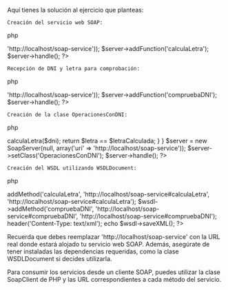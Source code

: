 Aquí tienes la solución al ejercicio que planteas:

    Creación del servicio web SOAP:

php

<?php
function calculaLetra($dni) {
    $cadena = 'TRWAGMYFPDXBNJZSQVHLCKE';
    $indice = $dni % 23;
    $letra = $cadena[$indice];
    return $letra;
}

$server = new SoapServer(null, array('uri' => 'http://localhost/soap-service'));
$server->addFunction('calculaLetra');
$server->handle();
?>

    Recepción de DNI y letra para comprobación:

php

<?php
function compruebaDNI($dni, $letra) {
    $letraCalculada = calculaLetra($dni);
    return $letra == $letraCalculada;
}

$server = new SoapServer(null, array('uri' => 'http://localhost/soap-service'));
$server->addFunction('compruebaDNI');
$server->handle();
?>

    Creación de la clase OperacionesConDNI:

php

<?php
class OperacionesConDNI {
    public function calculaLetra($dni) {
        $cadena = 'TRWAGMYFPDXBNJZSQVHLCKE';
        $indice = $dni % 23;
        $letra = $cadena[$indice];
        return $letra;
    }

    public function compruebaDNI($dni, $letra) {
        $letraCalculada = $this->calculaLetra($dni);
        return $letra == $letraCalculada;
    }
}

$server = new SoapServer(null, array('uri' => 'http://localhost/soap-service'));
$server->setClass('OperacionesConDNI');
$server->handle();
?>

    Creación del WSDL utilizando WSDLDocument:

php

<?php
require_once 'WSDLDocument.php';

$wsdl = new WSDLDocument('OperacionesConDNI', 'http://localhost/soap-service');
$wsdl->addMethod('calculaLetra', 'http://localhost/soap-service#calculaLetra', 'http://localhost/soap-service#calculaLetra');
$wsdl->addMethod('compruebaDNI', 'http://localhost/soap-service#compruebaDNI', 'http://localhost/soap-service#compruebaDNI');

header('Content-Type: text/xml');
echo $wsdl->saveXML();
?>

Recuerda que debes reemplazar 'http://localhost/soap-service' con la URL real donde estará alojado tu servicio web SOAP. Además, asegúrate de tener instaladas las dependencias requeridas, como la clase WSDLDocument si decides utilizarla.

Para consumir los servicios desde un cliente SOAP, puedes utilizar la clase SoapClient de PHP y las URL correspondientes a cada método del servicio.
